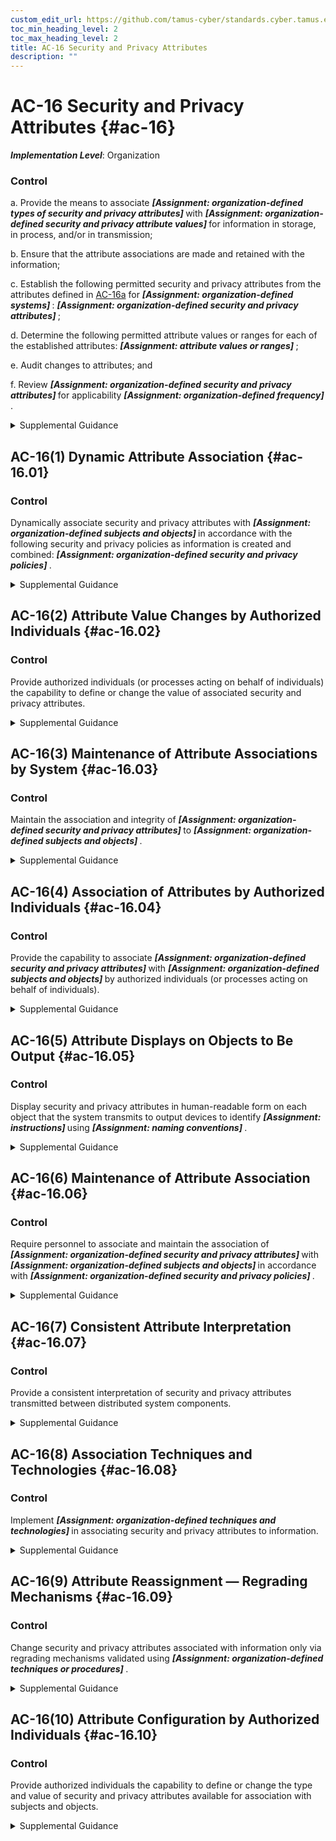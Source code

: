 ```yaml
---
custom_edit_url: https://github.com/tamus-cyber/standards.cyber.tamus.edu/tree/main/static/content/tamus.edu/TAMUS_profile.xml
toc_min_heading_level: 2
toc_max_heading_level: 2
title: AC-16 Security and Privacy Attributes
description: ""
---
```


# AC-16 Security and Privacy Attributes {#ac-16}

_**Implementation Level**_: Organization

### Control

a. Provide the means to associate <strong> <em>[Assignment: organization-defined types of security and privacy attributes]</em> </strong> with <strong> <em>[Assignment: organization-defined security and privacy attribute values]</em> </strong> for information in storage, in process, and/or in transmission;

b. Ensure that the attribute associations are made and retained with the information;

c. Establish the following permitted security and privacy attributes from the attributes defined in <a xmlns="http://csrc.nist.gov/ns/oscal/1.0" href="#ac-16_smt.a">AC-16a</a> for <strong> <em>[Assignment: organization-defined systems]</em> </strong>: <strong> <em>[Assignment: organization-defined security and privacy attributes]</em> </strong>;

d. Determine the following permitted attribute values or ranges for each of the established attributes: <strong> <em>[Assignment: attribute values or ranges]</em> </strong>;

e. Audit changes to attributes; and

f. Review <strong> <em>[Assignment: organization-defined security and privacy attributes]</em> </strong> for applicability <strong> <em>[Assignment: organization-defined frequency]</em> </strong>.

<details>
  <summary>Supplemental Guidance</summary>

Information is represented internally within systems using abstractions known as data structures. Internal data structures can represent different types of entities, both active and passive. Active entities, also known as subjects, are typically associated with individuals, devices, or processes acting on behalf of individuals. Passive entities, also known as objects, are typically associated with data structures, such as records, buffers, tables, files, inter-process pipes, and communications ports. Security attributes, a form of metadata, are abstractions that represent the basic properties or characteristics of active and passive entities with respect to safeguarding information. Privacy attributes, which may be used independently or in conjunction with security attributes, represent the basic properties or characteristics of active or passive entities with respect to the management of personally identifiable information. Attributes can be either explicitly or implicitly associated with the information contained in organizational systems or system components.

</details>

## AC-16(1) Dynamic Attribute Association {#ac-16.01}

### Control

Dynamically associate security and privacy attributes with <strong> <em>[Assignment: organization-defined subjects and objects]</em> </strong> in accordance with the following security and privacy policies as information is created and combined: <strong> <em>[Assignment: organization-defined security and privacy policies]</em> </strong>.

<details>
  <summary>Supplemental Guidance</summary>

Dynamic association of attributes is appropriate whenever the security or privacy characteristics of information change over time. Attributes may change due to information aggregation issues (i.e., characteristics of individual data elements are different from the combined elements), changes in individual access authorizations (i.e., privileges), changes in the security category of information, or changes in security or privacy policies. Attributes may also change situationally.

</details>

## AC-16(2) Attribute Value Changes by Authorized Individuals {#ac-16.02}

### Control

Provide authorized individuals (or processes acting on behalf of individuals) the capability to define or change the value of associated security and privacy attributes.

<details>
  <summary>Supplemental Guidance</summary>

The content or assigned values of attributes can directly affect the ability of individuals to access organizational information. Therefore, it is important for systems to be able to limit the ability to create or modify attributes to authorized individuals.

</details>

## AC-16(3) Maintenance of Attribute Associations by System {#ac-16.03}

### Control

Maintain the association and integrity of <strong> <em>[Assignment: organization-defined security and privacy attributes]</em> </strong> to <strong> <em>[Assignment: organization-defined subjects and objects]</em> </strong>.

<details>
  <summary>Supplemental Guidance</summary>

Maintaining the association and integrity of security and privacy attributes to subjects and objects with sufficient assurance helps to ensure that the attribute associations can be used as the basis of automated policy actions. The integrity of specific items, such as security configuration files, may be maintained through the use of an integrity monitoring mechanism that detects anomalies and changes that deviate from <q xmlns="http://csrc.nist.gov/ns/oscal/1.0">known good</q> baselines. Automated policy actions include retention date expirations, access control decisions, information flow control decisions, and information disclosure decisions.

</details>

## AC-16(4) Association of Attributes by Authorized Individuals {#ac-16.04}

### Control

Provide the capability to associate <strong> <em>[Assignment: organization-defined security and privacy attributes]</em> </strong> with <strong> <em>[Assignment: organization-defined subjects and objects]</em> </strong> by authorized individuals (or processes acting on behalf of individuals).

<details>
  <summary>Supplemental Guidance</summary>

Systems, in general, provide the capability for privileged users to assign security and privacy attributes to system-defined subjects (e.g., users) and objects (e.g., directories, files, and ports). Some systems provide additional capability for general users to assign security and privacy attributes to additional objects (e.g., files, emails). The association of attributes by authorized individuals is described in the design documentation. The support provided by systems can include prompting users to select security and privacy attributes to be associated with information objects, employing automated mechanisms to categorize information with attributes based on defined policies, or ensuring that the combination of the security or privacy attributes selected is valid. Organizations consider the creation, deletion, or modification of attributes when defining auditable events.

</details>

## AC-16(5) Attribute Displays on Objects to Be Output {#ac-16.05}

### Control

Display security and privacy attributes in human-readable form on each object that the system transmits to output devices to identify <strong> <em>[Assignment: instructions]</em> </strong> using <strong> <em>[Assignment: naming conventions]</em> </strong>.

<details>
  <summary>Supplemental Guidance</summary>

System outputs include printed pages, screens, or equivalent items. System output devices include printers, notebook computers, video displays, smart phones, and tablets. To mitigate the risk of unauthorized exposure of information (e.g., shoulder surfing), the outputs display full attribute values when unmasked by the subscriber.

</details>

## AC-16(6) Maintenance of Attribute Association {#ac-16.06}

### Control

Require personnel to associate and maintain the association of <strong> <em>[Assignment: organization-defined security and privacy attributes]</em> </strong> with <strong> <em>[Assignment: organization-defined subjects and objects]</em> </strong> in accordance with <strong> <em>[Assignment: organization-defined security and privacy policies]</em> </strong>.

<details>
  <summary>Supplemental Guidance</summary>

Maintaining attribute association requires individual users (as opposed to the system) to maintain associations of defined security and privacy attributes with subjects and objects.

</details>

## AC-16(7) Consistent Attribute Interpretation {#ac-16.07}

### Control

Provide a consistent interpretation of security and privacy attributes transmitted between distributed system components.

<details>
  <summary>Supplemental Guidance</summary>

To enforce security and privacy policies across multiple system components in distributed systems, organizations provide a consistent interpretation of security and privacy attributes employed in access enforcement and flow enforcement decisions. Organizations can establish agreements and processes to help ensure that distributed system components implement attributes with consistent interpretations in automated access enforcement and flow enforcement actions.

</details>

## AC-16(8) Association Techniques and Technologies {#ac-16.08}

### Control

Implement <strong> <em>[Assignment: organization-defined techniques and technologies]</em> </strong> in associating security and privacy attributes to information.

<details>
  <summary>Supplemental Guidance</summary>

The association of security and privacy attributes to information within systems is important for conducting automated access enforcement and flow enforcement actions. The association of such attributes to information (i.e., binding) can be accomplished with technologies and techniques that provide different levels of assurance. For example, systems can cryptographically bind attributes to information using digital signatures that support cryptographic keys protected by hardware devices (sometimes known as hardware roots of trust).

</details>

## AC-16(9) Attribute Reassignment — Regrading Mechanisms {#ac-16.09}

### Control

Change security and privacy attributes associated with information only via regrading mechanisms validated using <strong> <em>[Assignment: organization-defined techniques or procedures]</em> </strong>.

<details>
  <summary>Supplemental Guidance</summary>

A regrading mechanism is a trusted process authorized to re-classify and re-label data in accordance with a defined policy exception. Validated regrading mechanisms are used by organizations to provide the requisite levels of assurance for attribute reassignment activities. The validation is facilitated by ensuring that regrading mechanisms are single purpose and of limited function. Since security and privacy attribute changes can directly affect policy enforcement actions, implementing trustworthy regrading mechanisms is necessary to help ensure that such mechanisms perform in a consistent and correct mode of operation.

</details>

## AC-16(10) Attribute Configuration by Authorized Individuals {#ac-16.10}

### Control

Provide authorized individuals the capability to define or change the type and value of security and privacy attributes available for association with subjects and objects.

<details>
  <summary>Supplemental Guidance</summary>

The content or assigned values of security and privacy attributes can directly affect the ability of individuals to access organizational information. Thus, it is important for systems to be able to limit the ability to create or modify the type and value of attributes available for association with subjects and objects to authorized individuals only.

</details>

